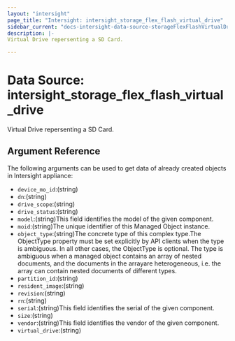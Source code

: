 ```yaml
---
layout: "intersight"
page_title: "Intersight: intersight_storage_flex_flash_virtual_drive"
sidebar_current: "docs-intersight-data-source-storageFlexFlashVirtualDrive"
description: |-
Virtual Drive repersenting a SD Card.

---
```


# Data Source: intersight_storage_flex_flash_virtual_drive
Virtual Drive repersenting a SD Card.

## Argument Reference
The following arguments can be used to get data of already created objects in Intersight appliance:
* `device_mo_id`:(string)
* `dn`:(string)
* `drive_scope`:(string)
* `drive_status`:(string)
* `model`:(string)This field identifies the model of the given component.
* `moid`:(string)The unique identifier of this Managed Object instance.
* `object_type`:(string)The concrete type of this complex type.The ObjectType property must be set explicitly by API clients when the type is ambiguous. In all other cases, the ObjectType is optional. The type is ambiguous when a managed object contains an array of nested documents, and the documents in the arrayare heterogeneous, i.e. the array can contain nested documents of different types.
* `partition_id`:(string)
* `resident_image`:(string)
* `revision`:(string)
* `rn`:(string)
* `serial`:(string)This field identifies the serial of the given component.
* `size`:(string)
* `vendor`:(string)This field identifies the vendor of the given component.
* `virtual_drive`:(string)
